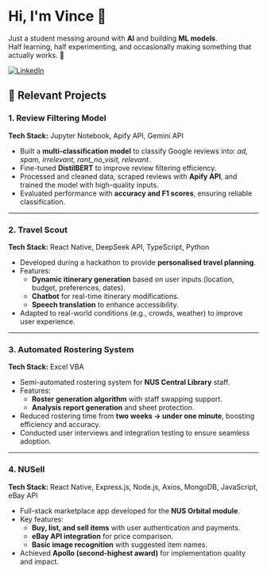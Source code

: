# Hi, I'm Vince 👋  

Just a student messing around with **AI** and building **ML models**.  
Half learning, half experimenting, and occasionally making something that actually works. 🚀


[![LinkedIn](https://img.shields.io/badge/LinkedIn-Profile-blue?logo=linkedin&logoColor=white)]([https://www.linkedin.com/in/your-linkedin-username](https://www.linkedin.com/in/vince-zi-yong-leong/))

## 🚀 Relevant Projects

### 1. Review Filtering Model  
**Tech Stack:** Jupyter Notebook, Apify API, Gemini API  
- Built a **multi-classification model** to classify Google reviews into: *ad, spam, irrelevant, rant_no_visit, relevant*.  
- Fine-tuned **DistilBERT** to improve review filtering efficiency.  
- Processed and cleaned data, scraped reviews with **Apify API**, and trained the model with high-quality inputs.  
- Evaluated performance with **accuracy and F1 scores**, ensuring reliable classification.  

---

### 2. Travel Scout  
**Tech Stack:** React Native, DeepSeek API, TypeScript, Python  
- Developed during a hackathon to provide **personalised travel planning**.  
- Features:  
  - **Dynamic itinerary generation** based on user inputs (location, budget, preferences, dates).  
  - **Chatbot** for real-time itinerary modifications.  
  - **Speech translation** to enhance accessibility.  
- Adapted to real-world conditions (e.g., crowds, weather) to improve user experience.  

---

### 3. Automated Rostering System  
**Tech Stack:** Excel VBA  
- Semi-automated rostering system for **NUS Central Library** staff.  
- Features:  
  - **Roster generation algorithm** with staff swapping support.  
  - **Analysis report generation** and sheet protection.  
- Reduced rostering time from **two weeks → under one minute**, boosting efficiency and accuracy.  
- Conducted user interviews and integration testing to ensure seamless adoption.  

---

### 4. NUSell  
**Tech Stack:** React Native, Express.js, Node.js, Axios, MongoDB, JavaScript, eBay API  
- Full-stack marketplace app developed for the **NUS Orbital module**.  
- Key features:  
  - **Buy, list, and sell items** with user authentication and payments.  
  - **eBay API integration** for price comparison.  
  - **Basic image recognition** with suggested item names.  
- Achieved **Apollo (second-highest award)** for implementation quality and impact.  
